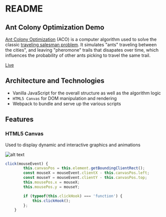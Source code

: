# README

## Ant Colony Optimization Demo

[Ant Colony Optimization](https://en.wikipedia.org/wiki/Ant_colony_optimization_algorithms) (ACO) is a computer algorithm used to solve the classic [traveling salesman problem](https://en.wikipedia.org/wiki/Travelling_salesman_problem). 
It simulates "ants" traveling between the cities", and leaving "pheromone" trails that disapates over time, which influences the probability of other ants picking to travel the same trail.

[Live](https://tianyou-song.github.io/ACO-JS/)

## Architecture and Technologies 

* Vanilla JavaScript for the overall structure as well as the algorithm logic
* `HTML5 Canvas` for DOM manipulation and rendering
* Webpack to bundle and serve up the various scripts

## Features

### HTML5 Canvas

Used to display dynamic and interactive graphics and animations

![alt text]()

```js
click(mouseEvent) {
        this.canvasPos = this.element.getBoundingClientRect();
        const mouseX = mouseEvent.clientX - this.canvasPos.left;
        const mouseY = mouseEvent.clientY - this.canvasPos.top;
        this.mousePos.x = mouseX;
        this.mousePos.y = mouseY;

        if (typeof(this.clickHook) === 'function') {
            this.clickHook();
        };
    }
```

### 